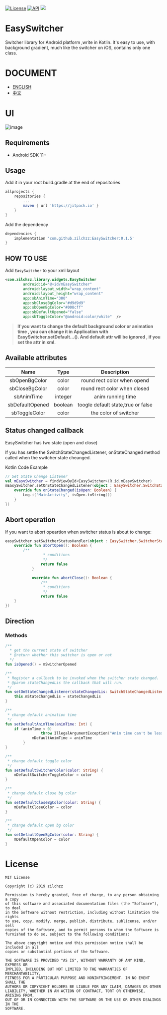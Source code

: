 [![License](http://img.shields.io/badge/license-MIT-green.svg?style=flat)]()
[![API](https://img.shields.io/badge/API-11%2B-brightgreen.svg?style=flat)](https://android-arsenal.com/api?level=11)
[![](https://www.jitpack.io/v/zilchzz/EasySwitcher.svg)](https://www.jitpack.io/#zilchzz/EasySwitcher)

# EasySwitcher
Switcher library for Android platform ,write in Kotlin. It's easy to use, with background gradient, much like the switcher on iOS, contains only one class.

# DOCUMENT
- [ENGLISH](https://github.com/zilchzz/EasySwitcher/blob/master/README.md) 
- [中文](https://github.com/zilchzz/EasySwitcher/blob/master/README_CH.md)

# UI
![image](https://github.com/zilchzz/EasySwitcher/blob/master/sample/src/main/res/mipmap-xxhdpi/switcher.gif)

## Requirements

- Android SDK 11+

## Usage

Add it in your root build.gradle at the end of repositories

```groovy
allprojects {
    repositories {
        ...
        maven { url 'https://jitpack.io' }
    }
}
```

Add the dependency

```groovy
dependencies {
    implementation 'com.github.zilchzz:EasySwitcher:0.1.5'
}
```

## HOW TO USE

Add `EasySwitcher` to your xml layout

```xml
<com.zilchzz.library.widgets.EasySwitcher
        android:id="@+id/mEasySwitcher"
        android:layout_width="wrap_content"
        android:layout_height="wrap_content"
        app:sbAnimTime="300"
        app:sbCloseBgColor="#d9d9d9"
        app:sbOpenBgColor="#008cff"
        app:sbDefaultOpened="false"
        app:sbToggleColor="@android:color/white"  />
```

>**If you want to change the default background color or animation time , you can change it in Application with EasySwitcher.setDefault...(). And default attr will be ignored , if you set the attr in xml.**


## Available attributes

|      Name       |  Type   |             Description              |
| :-------------: | :-----: | :----------------------------------: |
|  sbOpenBgColor  |  color  |     round rect color when opend      |
| sbCloseBgColor  |  color  |     round rect color when closed     |
|   sbAnimTime    | integer |          anim running time           |
| sbDefaultOpened  |  boolean   | toogle default state,true or false |
| sbToggleColor |  color  |        the color of switcher         |

## Status changed callback

EasySwitcher has two state (open and close)

If you has settle the SwitchStateChangedListener, onStateChanged method called when the switcher state cheanged.

Kotlin Code Example

```Kotlin
// Set State Change Listener
val mEasySwitcher = findViewById<EasySwitcher>(R.id.mEasySwitcher)
mEasySwitcher.setOnStateChangedListener(object : EasySwitcher.SwitchStateChangedListener {
	override fun onStateChanged(isOpen: Boolean) {
		Log.i("MainActivity", isOpen.toString())       
	}
})
```
## Abort operation

If you want to abort opeartion when switcher status is about to change:
```kotlin
easySwitcher.setSwitcherStatusHandler(object : EasySwitcher.SwitcherStatusHandler {
	override fun abortOpen(): Boolean {
		/**
                 * conditions
                 */
                return false
            }

            override fun abortClose(): Boolean {
                /**
                 * conditions
                 */
                return false
	}
})
```

## Direction

### Methods

```kotlin
/**
  * get the current state of switcher
  * @return whether this switcher is open or not
  */
fun isOpened() = mSwitcherOpened

/**
 * Register a callback to be invoked when the switcher state changed.
 * @param stateChangedLis the callback that will run.
 */
fun setOnStateChangedListener(stateChangedLis: SwitchStateChangedListener) {
	this.mStateChangedLis = stateChangedLis
}

/**
 * change default animation time
 */
fun setDefaultAnimTime(animTime: Int) {
	if (animTime < 0)
                throw IllegalArgumentException("Anim time can't be less than zero")
            mDefaultAnimTime = animTime
        }
}

/**
 * change default toggle color
 */
fun setDefaultSwitcherColor(color: String) {
	mDefaultSwitcherToggleColor = color
}

/**
 * change default close bg color
 */
fun setDefaultCloseBgColor(color: String) {
	mDefaultCloseColor = color
}

/**
 * change default open bg color
 */
fun setDefaultOpenBgColor(color: String) {
	mDefaultOpenColor = color
}
```

# License

```
MIT License

Copyright (c) 2019 zilchzz

Permission is hereby granted, free of charge, to any person obtaining a copy
of this software and associated documentation files (the "Software"), to deal
in the Software without restriction, including without limitation the rights
to use, copy, modify, merge, publish, distribute, sublicense, and/or sell
copies of the Software, and to permit persons to whom the Software is
furnished to do so, subject to the following conditions:

The above copyright notice and this permission notice shall be included in all
copies or substantial portions of the Software.

THE SOFTWARE IS PROVIDED "AS IS", WITHOUT WARRANTY OF ANY KIND, EXPRESS OR
IMPLIED, INCLUDING BUT NOT LIMITED TO THE WARRANTIES OF MERCHANTABILITY,
FITNESS FOR A PARTICULAR PURPOSE AND NONINFRINGEMENT. IN NO EVENT SHALL THE
AUTHORS OR COPYRIGHT HOLDERS BE LIABLE FOR ANY CLAIM, DAMAGES OR OTHER
LIABILITY, WHETHER IN AN ACTION OF CONTRACT, TORT OR OTHERWISE, ARISING FROM,
OUT OF OR IN CONNECTION WITH THE SOFTWARE OR THE USE OR OTHER DEALINGS IN THE
SOFTWARE.
```
